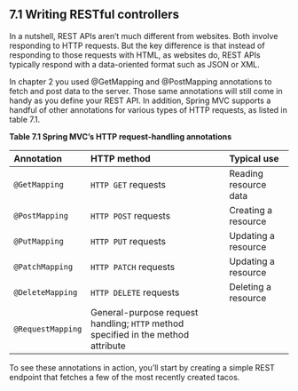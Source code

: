 ## 7.1 Writing RESTful controllers

In a nutshell, REST APIs aren’t much different from websites. Both involve responding to HTTP requests. But the key difference is that instead of responding to those requests with HTML, as websites do, REST APIs typically respond with a data-oriented format such as JSON or XML.

In chapter 2 you used @GetMapping and @PostMapping annotations to fetch and post data to the server. Those same annotations will still come in handy as you define your REST API. In addition, Spring MVC supports a handful of other annotations for various types of HTTP requests, as listed in table 7.1.

**Table 7.1 Spring MVC’s HTTP request-handling annotations**

| Annotation | HTTP method | Typical use |
| :--- | :--- | :--- |
| `@GetMapping` | `HTTP GET` requests | Reading resource data |
| `@PostMapping` | `HTTP POST` requests | Creating a resource |
| `@PutMapping` | `HTTP PUT` requests | Updating a resource |
| `@PatchMapping` | `HTTP PATCH` requests | Updating a resource |
| `@DeleteMapping` | `HTTP DELETE` requests | Deleting a resource |
| `@RequestMapping` | General-purpose request handling; `HTTP` method specified in the method attribute |  |

To see these annotations in action, you’ll start by creating a simple REST endpoint that fetches a few of the most recently created tacos.


